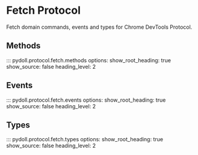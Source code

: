 # Fetch Protocol

Fetch domain commands, events and types for Chrome DevTools Protocol.

## Methods

::: pydoll.protocol.fetch.methods
    options:
      show_root_heading: true
      show_source: false
      heading_level: 2

## Events

::: pydoll.protocol.fetch.events
    options:
      show_root_heading: true
      show_source: false
      heading_level: 2

## Types

::: pydoll.protocol.fetch.types
    options:
      show_root_heading: true
      show_source: false
      heading_level: 2